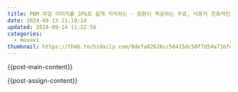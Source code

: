 ```yaml
---
title: PBM 파일 이미지를 JPG로 쉽게 직막하는 - 원환이 제공하는 무료, 사용자 친화적인 소프트웨어
date: 2024-09-13 21:19:14
updated: 2024-09-14 11:22:50
categories:
  - movavi
thumbnail: https://thmb.techidaily.com/8defa02626cc56415dc50f7d54a716fd558d3dd721a0ce14cdc43e33e2f2d6de.jpg
---
```


{{post-main-content}}

<ins class="adsbygoogle"
     style="display:block"
     data-ad-format="autorelaxed"
     data-ad-client="ca-pub-7571918770474297"
     data-ad-slot="1223367746"></ins>

{{post-assign-content}}

<ins class="adsbygoogle"
     style="display:block"
     data-ad-client="ca-pub-7571918770474297"
     data-ad-slot="8358498916"
     data-ad-format="auto"
     data-full-width-responsive="true"></ins>
